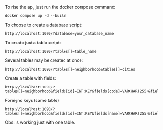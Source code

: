 To rise the api, just run the docker compose command:

```
docker compose up -d --build
```

To choose to create a database script:

```
http://localhost:1090/?database=your_database_name
```

To create just a table script:

```
http://localhost:1090/?tables[]=table_name
```

Several tables may be created at once:
```
http://localhost:1090/?tables[]=neighborhood&tables[]=cities
```

Create a table with fields:
```
http://localhost:1090/?tables[]=neighborhood&fields[id]=INT:KEY&fields[code]=VARCHAR(255)&fields[name]=VARCHAR(255)
```

Foreigns keys (same table)
```
http://localhost:1090/?tables[]=neighborhood&fields[id]=INT:KEY&fields[name]=VARCHAR(255)&fields[parent_place]=INT&foreigns[]=parent_place:id
```
Obs: is working just with one table.
